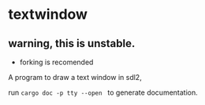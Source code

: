 # textwindow

## warning, this is unstable.

- forking is recomended

A program to draw a text window in sdl2,

run ```cargo doc -p tty --open ``` to generate documentation.
